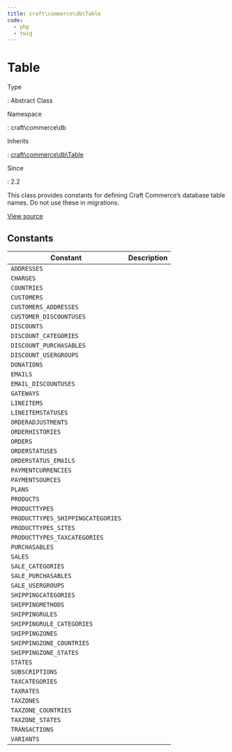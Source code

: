 ```yaml
---
title: craft\commerce\db\Table
code:
  - php
  - twig
---
```


# Table

Type

:   Abstract Class

Namespace

:   craft\commerce\db

Inherits

:   [craft\commerce\db\Table](craft-commerce-db-table.md)

Since

:   2.2



This class provides constants for defining Craft Commerce’s database table names. Do not use these in migrations.





[View source](https://github.com/craftcms/commerce/blob/master/src/db/Table.php)










## Constants

| Constant                          | Description
| --------------------------------- | -----------
| `ADDRESSES`                       |
| `CHARGES`                         |
| `COUNTRIES`                       |
| `CUSTOMERS`                       |
| `CUSTOMERS_ADDRESSES`             |
| `CUSTOMER_DISCOUNTUSES`           |
| `DISCOUNTS`                       |
| `DISCOUNT_CATEGORIES`             |
| `DISCOUNT_PURCHASABLES`           |
| `DISCOUNT_USERGROUPS`             |
| `DONATIONS`                       |
| `EMAILS`                          |
| `EMAIL_DISCOUNTUSES`              |
| `GATEWAYS`                        |
| `LINEITEMS`                       |
| `LINEITEMSTATUSES`                |
| `ORDERADJUSTMENTS`                |
| `ORDERHISTORIES`                  |
| `ORDERS`                          |
| `ORDERSTATUSES`                   |
| `ORDERSTATUS_EMAILS`              |
| `PAYMENTCURRENCIES`               |
| `PAYMENTSOURCES`                  |
| `PLANS`                           |
| `PRODUCTS`                        |
| `PRODUCTTYPES`                    |
| `PRODUCTTYPES_SHIPPINGCATEGORIES` |
| `PRODUCTTYPES_SITES`              |
| `PRODUCTTYPES_TAXCATEGORIES`      |
| `PURCHASABLES`                    |
| `SALES`                           |
| `SALE_CATEGORIES`                 |
| `SALE_PURCHASABLES`               |
| `SALE_USERGROUPS`                 |
| `SHIPPINGCATEGORIES`              |
| `SHIPPINGMETHODS`                 |
| `SHIPPINGRULES`                   |
| `SHIPPINGRULE_CATEGORIES`         |
| `SHIPPINGZONES`                   |
| `SHIPPINGZONE_COUNTRIES`          |
| `SHIPPINGZONE_STATES`             |
| `STATES`                          |
| `SUBSCRIPTIONS`                   |
| `TAXCATEGORIES`                   |
| `TAXRATES`                        |
| `TAXZONES`                        |
| `TAXZONE_COUNTRIES`               |
| `TAXZONE_STATES`                  |
| `TRANSACTIONS`                    |
| `VARIANTS`                        |



